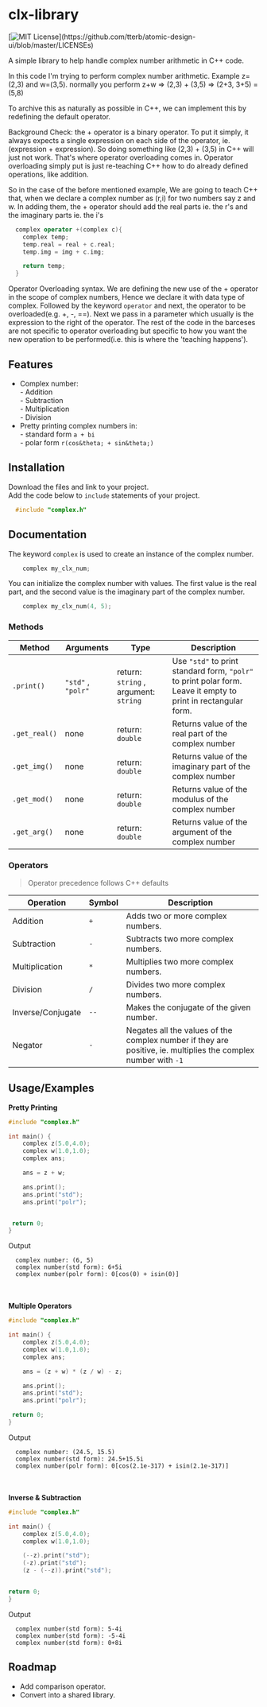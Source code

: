 # clx-library

[![MIT License](https://img.shields.io/apm/l/atomic-design-ui.svg?)](https://github.com/tterb/atomic-design-ui/blob/master/LICENSEs)

A simple library to help handle complex number arithmetic in C++ code.

In this code I'm trying to perform complex number arithmetic.
Example z=(2,3) and w=(3,5). normally you perform
z+w => (2,3) + (3,5) => (2+3, 3+5) = (5,8)

To archive this as naturally as possible in C++,
we can implement this by redefining the default operator.

Background Check: the + operator is a binary operator. To put it simply, it
always expects a single expression on each side of the operator, ie. (expression + expression).
So doing something like (2,3) + (3,5) in C++ will just not work.
That's where operator overloading comes in. Operator overloading simply put is just re-teaching
C++ how to do already defined operations, like addition.

So in the case of the before mentioned example, We are going to teach C++ that, when we declare
a complex number as (r,i) for two numbers say z and w. In adding them, the + operator should add the real parts
ie. the r's and the imaginary parts ie. the i's

```cpp
  complex operator +(complex c){
    complex temp;
    temp.real = real + c.real;
    temp.img = img + c.img;

    return temp;
  }
```

Operator Overloading syntax.
We are defining the new use of the + operator in the scope of complex numbers, Hence we declare
it with data type of complex. Followed by the keyword `operator` and next, the operator to be
overloaded(e.g. +, -, ==). Next we pass in a parameter which usually is the expression to the right of the
operator. The rest of the code in the barceses are not specific to operator overloading but specific
to how you want the new operation to be performed(i.e. this is where the 'teaching happens').

## Features

- Complex number: \
  \- Addition\
  \- Subtraction\
  \- Multiplication\
  \- Division
- Pretty printing complex numbers in:\
  \- standard form `a + bi` \
  \- polar form `r(cos&theta; + sin&theta;)`

## Installation

Download the files and link to your project.\
Add the code below to `include` statements of your project.

```cpp
  #include "complex.h"
```

## Documentation

The keyword `complex` is used to create an instance of the complex number.

```cpp
    complex my_clx_num;
```

You can initialize the complex number with values. The first value is the real part, and the second value is the imaginary part of the complex number.

```cpp
    complex my_clx_num(4, 5);
```

### Methods

| Method        | Arguments          | Type                                  | Description                                                                                                    |
| ------------- | ------------------ | ------------------------------------- | -------------------------------------------------------------------------------------------------------------- |
| `.print()`    | `"std"` , `"polr"` | return: `string` , argument: `string` | Use `"std"` to print standard form, `"polr"` to print polar form. Leave it empty to print in rectangular form. |
| `.get_real()` | none               | return: `double`                      | Returns value of the real part of the complex number                                                           |
| `.get_img()`  | none               | return: `double`                      | Returns value of the imaginary part of the complex number                                                      |
| `.get_mod()`  | none               | return: `double`                      | Returns value of the modulus of the complex number                                                             |
| `.get_arg()`  | none               | return: `double`                      | Returns value of the argument of the complex number                                                            |

### Operators

> Operator precedence follows C++ defaults

| Operation         | Symbol | Description                                                                                                    |
| ----------------- | ------ | -------------------------------------------------------------------------------------------------------------- |
| Addition          | `+`    | Adds two or more complex numbers.                                                                              |
| Subtraction       | `-`    | Subtracts two more complex numbers.                                                                            |
| Multiplication    | `*`    | Multiplies two more complex numbers.                                                                           |
| Division          | `/`    | Divides two more complex numbers.                                                                              |
| Inverse/Conjugate | `--`   | Makes the conjugate of the given number.                                                                       |
| Negator           | `-`    | Negates all the values of the complex number if they are positive, ie. multiplies the complex number with `-1` |

## Usage/Examples

**Pretty Printing**

```cpp
#include "complex.h"

int main() {
    complex z(5.0,4.0);
    complex w(1.0,1.0);
    complex ans;

    ans = z + w;

    ans.print();
    ans.print("std");
    ans.print("polr");


 return 0;
}
```

Output

```
  complex number: (6, 5)
  complex number(std form): 6+5i
  complex number(polr form): 0[cos(0) + isin(0)]
```

\
\
**Multiple Operators**

```cpp
#include "complex.h"

int main() {
    complex z(5.0,4.0);
    complex w(1.0,1.0);
    complex ans;

    ans = (z + w) * (z / w) - z;

    ans.print();
    ans.print("std");
    ans.print("polr");

 return 0;
}
```

Output

```
  complex number: (24.5, 15.5)
  complex number(std form): 24.5+15.5i
  complex number(polr form): 0[cos(2.1e-317) + isin(2.1e-317)]
```

\
\
**Inverse & Subtraction**

```cpp
#include "complex.h"

int main() {
    complex z(5.0,4.0);
    complex w(1.0,1.0);

    (--z).print("std");
    (-z).print("std");
    (z - (--z)).print("std");


return 0;
}
```

Output

```
  complex number(std form): 5-4i
  complex number(std form): -5-4i
  complex number(std form): 0+8i
```

## Roadmap

- Add comparison operator.
- Convert into a shared library.
